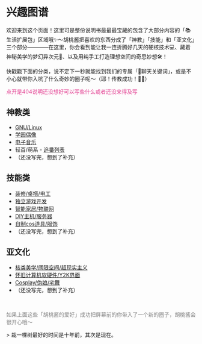 # 兴趣图谱
欢迎来到这个页面！这里可是整份说明书最最最宝藏的包含了大部分内容的「📚 生活扩展包」区域哦✨～胡桃酱把喜欢的东西分成了「神教」「技能」和「亚文化」三个部分————在这里，你会看到能让我一连折腾好几天的硬核技术💻、藏着神秘美学的梦幻异次元🎨、以及用纯手工打造理想空间的奇思妙想🛠️！

快戳戳下面的分类，说不定下一秒就能找到我们的专属「💬聊天关键词」，或是不小心就带你入坑了什么奇妙的圈子呢～（耶！传教成功！🥰🥰）

<p style="color:#E34092;">点开是404说明还没想好可以写些什么或者还没来得及写</p>

## 神教类
* [GNU/Linux](/aboutme/Plugins/btw/GNU_Linux.html)
* [学园偶像](/aboutme/Plugins/btw/学园偶像.html)
* [电子音乐](/aboutme/Plugins/btw/elec.html)
* 轻百/萌系 - [追番列表](/aboutme/Plugins/btw/anime.html)
* （还没写完，想到了补充）

## 技能类
* [装修/桌撘/电工](/aboutme/Plugins/sk/装修_桌撘_电工.html)
* [独立游戏开发](/aboutme/Plugins/sk/独立游戏开发.html)
* [智能家居/物联网](/aboutme/Plugins/sk/智能家居_物联网.html)
* [DIY主机/服务器](/aboutme/Plugins/sk/DIY主机_服务器.html)
* [自制cos道具/服饰](/aboutme/Plugins/sk/自制cos道具_服饰.html)
* （还没写完，想到了补充）

## 亚文化
* [核类美学/阈限空间/超现实主义](/aboutme/Plugins/cu/y2k.html)
* [怀旧计算机软硬件/Y2K界面](/aboutme/Plugins/cu/y2k.html)
* [Cosplay/伪娘/宅舞](/aboutme/Plugins/cu/Cosplay_伪娘_宅舞.html)
* （还没写完，想到了补充）  

<br>
<p style="color:grey;">如果上面这些「胡桃酱的爱好」成功把屏幕前的你带入了一个新的圈子，胡桃酱会很开心哦～</p>
> 栽一棵树最好的时间是十年前，其次是现在。
